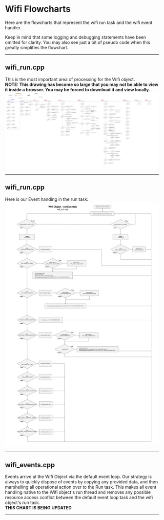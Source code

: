 # Wifi Flowcharts
Here are the flowcharts that represent the wifi run task and the wifi event handler.  

Keep in mind that some logging and debugging statements have been omitted for clarity.  You may also see just a bit of pseudo code when this greatly simplifies the flowchart. 
___  
## wifi_run.cpp
This is the most important area of processing for the Wifi object.  
**NOTE: This drawing has become so large that you may not be able to view it inside a browser. You may be forced to download it and view locally.**  
![Wifi Flowchart Run](./drawings/wifi_flowchart_run.svg)  
___  
## wifi_run.cpp
Here is our Event handing in the run task:  
![Wifi Flowchart Event Run](./drawings/wifi_flowchart_event_run.svg)  
___  
## wifi_events.cpp
Events arrive at the Wifi Object via the default event loop.  Our strategy is always to quickly dispose of events by copying any provided data, and then marshelling all operational action over to the Run task.  This makes all event handling native to the Wifi object's run thread and removes any possible resource access conflict between the default event loop task and the wifi object's run task.  
**THIS CHART IS BEING UPDATED**  
___  